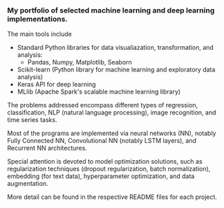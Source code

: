 ### My portfolio of selected machine learning and deep learning implementations. 

The main tools include 

- Standard Python libraries for data visualiazation, transformation, and analysis:
	* Pandas, Numpy, Matplotlib, Seaborn  
- Scikit-learn (Python library for machine learning and exploratory data analysis)
- Keras API for deep learning
- MLlib (Apache Spark's scalable machine learning library)   

The problems addressed encompass different types of regression, classification, NLP (natural language processing), image recognition, and time series tasks.

Most of the programs are implemented via neural networks (NN), notably Fully Connected NN, Convolutional NN (notably LSTM layers), and Recurrent NN architectures.

Special attention is devoted to model optimization solutions, such as regularization techniques (dropout regularization, batch normalization), embedding (for text data), hyperparameter optimization, and data augmentation.

More detail can be found in the respective README files for each project.

     



